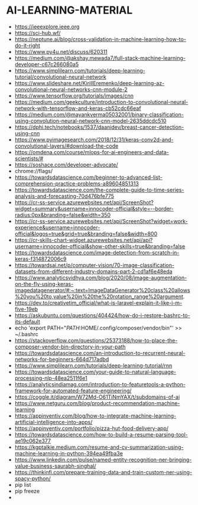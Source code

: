 # AI-LEARNING-MATERIAL
- https://ieeexplore.ieee.org
- https://sci-hub.wf/
- https://neptune.ai/blog/cross-validation-in-machine-learning-how-to-do-it-right
- https://www.py4u.net/discuss/620311
- https://medium.com/@akshay.mewada7/full-stack-machine-learning-developer-c67c266080a5
- https://www.simplilearn.com/tutorials/deep-learning-tutorial/convolutional-neural-network
- https://www.slideshare.net/KirillEremenko/deep-learning-az-convolutional-neural-networks-cnn-module-2
- https://www.tensorflow.org/tutorials/images/cnn
- https://medium.com/geekculture/introduction-to-convolutional-neural-network-with-tensorflow-and-keras-cb52cdc66eaf
- https://medium.com/@mayankverma05032001/binary-classification-using-convolution-neural-network-cnn-model-2635ddcdc510
- https://dphi.tech/notebooks/1537/daanidev/breast-cancer-detection-using-cnn
- https://www.pyimagesearch.com/2018/12/31/keras-conv2d-and-convolutional-layers/#download-the-code
- https://omdena.com/course/mlops-for-ai-engineers-and-data-scientists/#
- https://soshace.com/developer-advocate/
- chrome://flags/
- https://towardsdatascience.com/beginner-to-advanced-list-comprehension-practice-problems-a89604851313
- https://towardsdatascience.com/the-complete-guide-to-time-series-analysis-and-forecasting-70d476bfe775
- https://cr-ss-service.azurewebsites.net/api/ScreenShot?widget=summary&username=innocoder-official&style=--border-radius:0px&branding=false&width=350
- https://cr-ss-service.azurewebsites.net/api/ScreenShot?widget=work-experience&username=innocoder-official&logos=true&grid=true&branding=false&width=800
- https://cr-skills-chart-widget.azurewebsites.net/api/api?username=innocoder-official&show-other-skills=true&branding=false
- https://towardsdatascience.com/image-detection-from-scratch-in-keras-f314872006c9
- https://towardsai.net/p/computer-vision/70-image-classification-datasets-from-different-industry-domains-part-2-cd1af6e48eda
- https://www.analyticsvidhya.com/blog/2020/08/image-augmentation-on-the-fly-using-keras-imagedatagenerator/#:~:text=ImageDataGenerator%20class%20allows%20you%20to,value%20in%20the%20rotation_range%20argument.
- https://dev.to/creativetim_official/what-is-laravel-explain-it-like-i-m-five-19eb
- https://askubuntu.com/questions/404424/how-do-i-restore-bashrc-to-its-default
- echo 'export PATH="$PATH:$HOME/.config/composer/vendor/bin"' >> ~/.bashrc
- https://stackoverflow.com/questions/25373188/how-to-place-the-composer-vendor-bin-directory-in-your-path
- https://towardsdatascience.com/an-introduction-to-recurrent-neural-networks-for-beginners-664d717adbd
- https://www.simplilearn.com/tutorials/deep-learning-tutorial/rnn
- https://towardsdatascience.com/your-guide-to-natural-language-processing-nlp-48ea2511f6e1
- https://analyticsindiamag.com/introduction-to-featuretools-a-python-framework-for-automated-feature-engineering/
- https://coggle.it/diagram/W72Md-O61TiNmYAX/t/subdomains-of-ai
- https://www.netguru.com/blog/product-recommendation-machine-learning
- https://appinventiv.com/blog/how-to-integrate-machine-learning-artificial-intelligence-into-apps/
- https://appinventiv.com/portfolio/pizza-hut-food-delivery-app/
- https://towardsdatascience.com/how-to-build-a-resume-parsing-tool-ae19c062e377
- https://kgptalkie.medium.com/resume-and-cv-summarization-using-machine-learning-in-python-394ea49fba3e
- https://www.linkedin.com/pulse/named-entity-recognition-ner-bringing-value-business-saurabh-singhal/
- https://thinkinfi.com/prepare-training-data-and-train-custom-ner-using-spacy-python/
- pip list 
- pip freeze
- 
